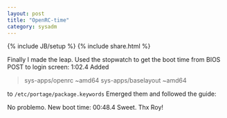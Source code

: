 ```yaml
---
layout: post
title: "OpenRC-time"
category: sysadm
---
```

{% include JB/setup %}
{% include share.html %}

Finally I made the leap. 
Used the stopwatch to get the boot time from BIOS POST to login screen: 1:02.4
Added 

>sys-apps/openrc ~amd64
>sys-apps/baselayout ~amd64

to ``/etc/portage/package.keywords``
Emerged them and followed the guide: 
<a href="http://www.gentoo.org/doc/en/openrc-migration.xml"></a>

No problemo. New boot time: 
00:48.4
Sweet. Thx Roy! 
